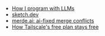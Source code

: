 - [How I program with LLMs](https://crawshaw.io/blog/programming-with-llms)
- [sketch.dev](https://sketch.dev/)
- [merde.ai: ai-fixed merge conflicts](https://merde.ai/)
- [How Tailscale's free plan stays free](https://tailscale.com/blog/free-plan)